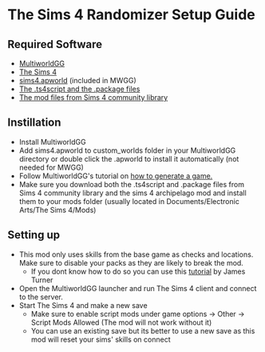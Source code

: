 # The Sims 4 Randomizer Setup Guide

## Required Software
- [MultiworldGG](https://github.com/MultiworldGG/MultiworldGG/releases/latest)
- [The Sims 4](https://store.steampowered.com/app/1222670/The_Sims_4/)
- [sims4.apworld](https://github.com/benny-dreamly/Archipelago/releases) (included in MWGG)
- [The .ts4script and the .package files](https://github.com/benny-dreamly/Sims4ArchipelagoMod/releases)
- [The mod files from Sims 4 community library](https://github.com/ColonolNutty/Sims4CommunityLibrary/releases)

## Instillation
- Install MultiworldGG
- Add sims4.apworld to custom_worlds folder in your MultiworldGG directory or double click the .apworld to install it automatically (not needed for MWGG)
- Follow MultiworldGG's tutorial on [how to generate a game.](https://multiworld.gg/tutorial/Archipelago/setup/en)
- Make sure you download both the .ts4script and .package files from Sims 4 community library and the sims 4 archipelago mod and install them to your mods folder (usually located in Documents/Electronic Arts/The Sims 4/Mods)

## Setting up
- This mod only uses skills from the base game as checks and locations. Make sure to disable your packs as they are likely to break the mod. 
  * If you dont know how to do so you can use this [tutorial](https://jamesturner.yt/disablepacks) by James Turner
- Open the MultiworldGG launcher and run The Sims 4 client and connect to the server.
- Start The Sims 4 and make a new save
  * Make sure to enable script mods under game options -> Other -> Script Mods Allowed (The mod will not work without it)
  * You can use an existing save but its better to use a new save as this mod will reset your sims' skills on connect
